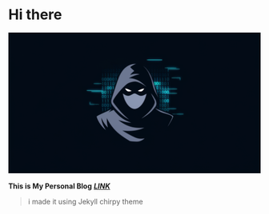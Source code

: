 # Hi there



![Banner](https://github.com/MahmudEG/mahmudeg.github.io/blob/main/assets/img/about.webp)

**This is My Personal Blog** ***[LINK](https://mahmudeg.github.io)***



> i made it using Jekyll chirpy theme
